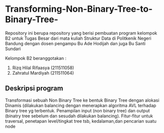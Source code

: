 # Transforming-Non-Binary-Tree-to-Binary-Tree-
Repository ini berupa repository yang berisi pembuatan program kelompok B2 untuk Tugas Besar dari mata kuliah Struktur Data di Politkenik Negeri Bandung dengan dosen pengampu Bu Ade Hodijah dan juga Bu Santi Sundari

Kelompok B2 beranggotakan :
1. Rizq Hilal Rifaasya  (211511058)
2. Zahratul Mardiyah    (211511064)


Deskripsi program
-----------------
Transformasi sebuah Non Binary Tree ke bentuk Binary Tree dengan alokasi  Dinamis (dilakukan balancing dengan menerapkan algoritma AVL terhadap Binary  tree yg terbentuk. Penampilan input (non binary tree) dan output (binatry tree  sebelum dan sesudah dilakukan balancing).  Fitur-fitur untuk traversal,  penetapan level/tingkat tree tsb, kedalaman,dan pencarian suatu node 
